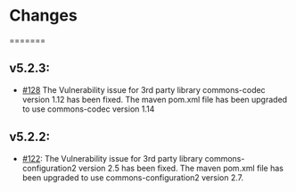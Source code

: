# Changes
=======

## v5.2.3:
* [#128](https://github.com/IBMStreams/streamsx.hdfs/issues/128) The Vulnerability issue for 3rd party library commons-codec version 1.12 has been fixed. The maven pom.xml file has been upgraded to use commons-codec version 1.14 

## v5.2.2:
* [#122](https://github.com/IBMStreams/streamsx.hdfs/issues/122): The Vulnerability issue for 3rd party library commons-configuration2 version 2.5 has been fixed. The maven pom.xml file has been upgraded to use commons-configuration2 version 2.7.
